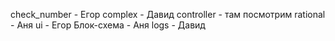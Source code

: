 check_number - Егор
complex - Давид
controller - там посмотрим
rational - Аня
ui - Егор
Блок-схема - Аня
logs - Давид
